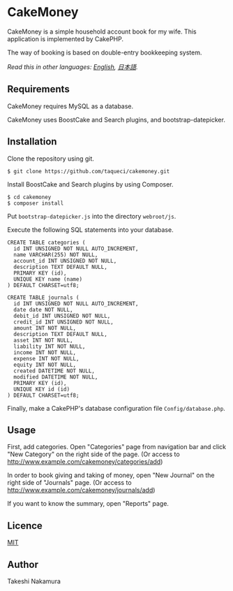 # CakeMoney

CakeMoney is a simple household account book for my wife.
This application is implemented by CakePHP.

The way of booking is based on double-entry bookkeeping system.

*Read this in other languages: [English](README.md), [日本語](README.ja.md).*


## Requirements

CakeMoney requires MySQL as a database.

CakeMoney uses BoostCake and Search plugins, and bootstrap-datepicker.


## Installation

Clone the repository using git.

    $ git clone https://github.com/taqueci/cakemoney.git

Install BoostCake and Search plugins by using Composer.

    $ cd cakemoney
    $ composer install

Put `bootstrap-datepicker.js` into the directory `webroot/js`.

Execute the following SQL statements into your database.

    CREATE TABLE categories (
      id INT UNSIGNED NOT NULL AUTO_INCREMENT,
      name VARCHAR(255) NOT NULL,
      account_id INT UNSIGNED NOT NULL,
      description TEXT DEFAULT NULL,
      PRIMARY KEY (id),
      UNIQUE KEY name (name)
    ) DEFAULT CHARSET=utf8;

    CREATE TABLE journals (
      id INT UNSIGNED NOT NULL AUTO_INCREMENT,
      date date NOT NULL,
      debit_id INT UNSIGNED NOT NULL,
      credit_id INT UNSIGNED NOT NULL,
      amount INT NOT NULL,
      description TEXT DEFAULT NULL,
      asset INT NOT NULL,
      liability INT NOT NULL,
      income INT NOT NULL,
      expense INT NOT NULL,
      equity INT NOT NULL,
      created DATETIME NOT NULL,
      modified DATETIME NOT NULL,
      PRIMARY KEY (id),
      UNIQUE KEY id (id)
    ) DEFAULT CHARSET=utf8;

Finally, make a CakePHP's database configuration file `Config/database.php`.


## Usage

First, add categories.
Open "Categories" page from navigation bar and click "New Category" on the
right side of the page.
(Or access to http://www.example.com/cakemoney/categories/add)

In order to book giving and taking of money,
open "New Journal" on the right side of "Journals" page.
(Or access to http://www.example.com/cakemoney/journals/add)

If you want to know the summary, open "Reports" page.


## Licence

[MIT](https://github.com/taqueci/cakemoney/blob/master/LICENSE)


## Author

Takeshi Nakamura
